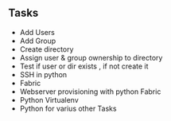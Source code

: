 ## Tasks

- Add Users
- Add Group
- Create directory
- Assign user & group ownership to directory
- Test if user or dir exists , if not create it
- SSH in python
- Fabric
- Webserver provisioning with python Fabric
- Python Virtualenv
- Python for varius other Tasks
